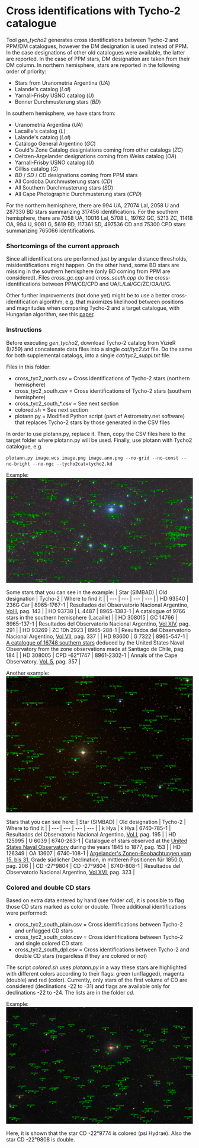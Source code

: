 # Cross identifications with Tycho-2 catalogue

Tool *gen_tycho2* generates cross identifications between Tycho-2 and PPM/DM catalogues, however the DM designation is used instead of PPM. In the case designations of other old catalogues were available, the latter are reported. In the case of PPM stars, DM designation are taken from their DM column. In northern hemisphere, stars are reported in the following order of priority:
- Stars from Uranometría Argentina (*UA*)
- Lalande's catalog (*Lal*)
- Yarnall-Frisby USNO catalog (*U*)
- Bonner Durchmusterung stars (*BD*)

In southern hemisphere, we have stars from:
- Uranometría Argentina (*UA*)
- Lacaille's catalog (*L*)
- Lalande's catalog (*Lal*)
- Catálogo General Argentino (*GC*)
- Gould's Zone Catalog designiations coming from other catalogs (*ZC*)
- Oeltzen-Argelander designations coming from Weiss catalog (*OA*)
- Yarnall-Frisby USNO catalog (*U*)
- Gilliss catalog (*G*)
- *BD* / *SD* / *CD* designations coming from PPM stars
- All Cordoba Durchmusterung stars (*CD*)
- All Southern Durchmusterung stars (*SD*)
- All Cape Photographic Durchmusterung stars (*CPD*)

For the northern hemisphere, there are 994 UA, 27074 Lal, 2058 U and 287330 BD stars summarizing 317456 identifications.
For the southern hemisphere, there are 7058 UA, 10016 Lal, 5708 L, 19762 GC, 5213 ZC, 11418 OA, 994 U, 9081 G, 5619 BD, 117361 SD, 497536 CD and 75300 CPD stars summarizing 765066 identifications.

### Shortcomings of the current approach

Since all identifications are performed just by angular distance thresholds, misidentifications might happen. On the other hand, some BD stars are
missing in the southern hemisphere (only BD coming from PPM are considered).
Files *cross_gc.cpp* and *cross_south.cpp* do the cross-identifications between PPM/CD/CPD and UA/L/Lal/GC/ZC/OA/U/G.

Other further improvements (not done yet) might be to use a better
cross-identification algorithm, e.g. that maximizes likelihood between positions
and magnitudes when comparing Tycho-2 and a target catalogue, with Hungarian
algorithm, see this [paper](https://doi.org/10.1016/j.endm.2018.07.005).

### Instructions

Before executing *gen_tycho2*, download Tycho-2 catalog from VizieR (I/259) and concatenate data files into a single *cat/tyc2.txt* file. Do the same for both supplemental catalogs, into a single *cat/tyc2_suppl.txt* file.

Files in this folder:
- cross_tyc2_north.csv = Cross identifications of Tycho-2 stars (northern hemisphere)
- cross_tyc2_south.csv = Cross identifications of Tycho-2 stars (southern hemisphere)
- cross_tyc2_south_*.csv = See next section
- colored.sh = See next section
- plotann.py = Modified Python script (part of Astrometry.net software) that replaces Tycho-2 stars by those generated in the CSV files

In order to use plotann.py, replace it. Then, copy the CSV files here to the target folder where plotann.py will be used. Finally, use plotann with Tycho2 catalogue, e.g.
```
plotann.py image.wcs image.png image.ann.png --no-grid --no-const --no-bright --no-ngc --tycho2cat=tycho2.kd
```

Example:
![Alt text](C102.png?raw=true "Southern Pleyades")

Some stars that you can see in the example:
| Star (SIMBAD) | Old designation | Tycho-2 | Where to find it |
| --- | --- | --- | --- |
| HD 93540 | 236G Car | 8965-1767-1 | Resultados del Observatorio Nacional Argentino, [Vol I](https://articles.adsabs.harvard.edu/cgi-bin/iarticle_query?journal=RNAO.&volume=0001&type=SCREEN_THMB), pag. 143 |
| HD 93738 | L 4487 | 8965-1383-1 | A catalogue of 9766 stars in the southern hemisphere (Lacaille) |
| HD 308015 | GC 14766 | 8965-137-1 | Resultados del Observatorio Nacional Argentino, [Vol XIV](https://articles.adsabs.harvard.edu/cgi-bin/iarticle_query?journal=RNAO.&volume=0014&type=SCREEN_THMB), pag. 291 |
| HD 93269 | ZC 10h 2923 | 8965-288-1 | Resultados del Observatorio Nacional  Argentino, [Vol VII](https://articles.adsabs.harvard.edu/cgi-bin/iarticle_query?journal=RNAO.&volume=0007&type=SCREEN_THMB), pag. 337 |
| HD 93600 | G 7322 | 8965-547-1 | [A catalogue of 16748 southern stars](https://archive.org/details/catalogueof1674800unitrich/catalogueof1674800unitrich/) deduced by the United States Naval Observatory from the zone observations made at Santiago de Chile, pag. 184 |
| HD 308005 | CPD -62°1747 | 8961-2302-1 | Annals of the Cape Observatory, [Vol. 5](https://articles.adsabs.harvard.edu/cgi-bin/iarticle_query?journal=AnCap&volume=0005&type=SCREEN_THMB), pag. 357 |

Another example:
![Alt text](51Hya.png?raw=true "51 Hya")

Stars that you can see here:
| Star (SIMBAD) | Old designation | Tycho-2 | Where to find it |
| --- | --- | --- | --- |
| k Hya | k Hya | 6740-785-1 | Resultados del Observatorio Nacional Argentino, [Vol I](https://articles.adsabs.harvard.edu/cgi-bin/iarticle_query?journal=RNAO.&volume=0001&type=SCREEN_THMB), pag. 195 |
| HD 125995 | U 6039 | 6740-263-1 | Catalogue of stars observed at the [United States Naval Observatory](https://archive.org/details/cataloguestarsus00unitrich/cataloguestarsus00unitrich/) during the years 1845 to 1877, pag. 153 |
| HD 126349 | OA 13607 | 6740-108-1 | [Argelander's Zonen-Beobachtungen vom 15. bis 31.](https://babel.hathitrust.org/cgi/pt?id=uc1.$b524535&seq=278) Grade südlicher Declination, in mittleren Positionen für 1850.0, pag. 206 |
| CD -27°9804 | CD -27°9804 | 6740-808-1 | Resultados del Observatorio Nacional Argentino, [Vol XVI](https://articles.adsabs.harvard.edu/cgi-bin/iarticle_query?journal=RNAO.&volume=0016&type=SCREEN_THMB), pag. 323 |

### Colored and double CD stars

Based on extra data entered by hand (see folder *cd*), it is possible to flag those CD stars marked as color or double. Three additional identifications were performed:
- cross_tyc2_south_plain.csv = Cross identifications between Tycho-2 and unflagged CD stars
- cross_tyc2_south_color.csv = Cross identifications between Tycho-2 and single colored CD stars
- cross_tyc2_south_dpl.csv = Cross identifications between Tycho-2 and double CD stars (regardless if they are colored or not)

The script *colored.sh* uses *plotann.py* in a way these stars are highlighted with different colors according to their flags: green (unflagged), magenta (double) and red (color).
Currently, only stars of the first volume of CD are considered (declinations -22 to -31) and flags are available only for declinations -22 to -24. The lists are in the folder *cd*.

Example:
![Alt text](NGC4993.png?raw=true "NGC4993")

Here, it is shown that the star CD -22°9774 is colored (psi Hydrae). Also the star CD -22°9808 is double.
